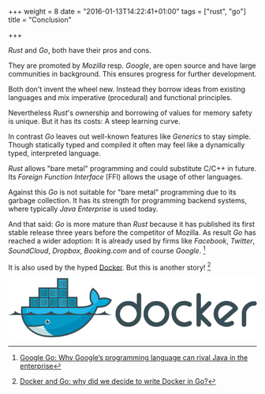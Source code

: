 +++
weight = 8
date = "2016-01-13T14:22:41+01:00"
tags = ["rust", "go"]
title = "Conclusion"

+++

_Rust_ and _Go_, both have their pros and cons.

They are promoted by _Mozilla_ resp. _Google_, are open source and have
large communities in background. This ensures progress for further development.

<!--more-->

Both don't invent the wheel new. Instead they borrow ideas from existing
languages and mix imperative (procedural) and functional principles.

Nevertheless _Rust_'s ownership and borrowing of values for memory safety is
unique. But it has its costs: A steep learning curve.

In contrast _Go_ leaves out well-known features like _Generics_ to stay simple.
Though statically typed and compiled it often may feel like a dynamically typed,
interpreted language.

_Rust_ allows "bare metal" programming and could substitute C/C++ in future.
Its _Foreign Function Interface_ (FFI) allows the usage of other languages.

Against this _Go_ is not suitable for "bare metal" programming due to its
garbage collection. It has its strength for programming backend systems, where
typically _Java Enterprise_ is used today. 

And that said: _Go_ is more mature than _Rust_ because it has published its first
stable release three years before the competitor of Mozilla. As result _Go_ has
reached a wider adoption: It is already used by firms like _Facebook_, _Twitter_,
_SoundCloud_, _Dropbox_, _Booking.com_ and of course _Google_. [^1]

It is also used by the hyped [Docker](http://www.docker.com). But this is another
story! [^2]

![Docker Container Engine Logo](/img/docker_container_engine_logo.png)

[^1]: [Google Go: Why Google’s programming language can rival Java in the enterprise](http://www.techworld.com/apps/why-googles-go-programming-language-could-rival-java-in-enterprise-3626140/)
[^2]: [Docker and Go: why did we decide to write Docker in Go?](http://de.slideshare.net/jpetazzo/docker-and-go-why-did-we-decide-to-write-docker-in-go)
